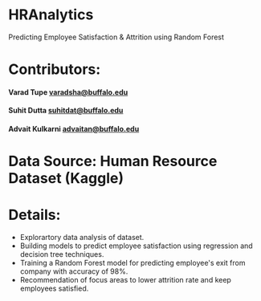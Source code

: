 # HRAnalytics
Predicting Employee Satisfaction &amp; Attrition using Random Forest 

# Contributors:
#### Varad Tupe varadsha@buffalo.edu
#### Suhit Dutta suhitdat@buffalo.edu
#### Advait Kulkarni advaitan@buffalo.edu


# Data Source: Human Resource Dataset (Kaggle)

# Details:
- Explorartory data analysis of dataset.
-	Building models to predict employee satisfaction using regression and decision tree techniques.
-	Training a Random Forest model for predicting employee's exit from company with accuracy of 98%.
-	Recommendation of focus areas to lower attrition rate and keep employees satisfied.

